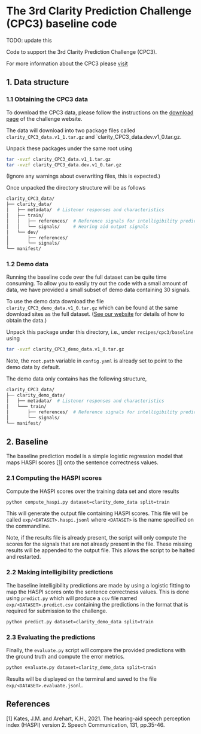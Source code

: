 # The 3rd Clarity Prediction Challenge (CPC3) baseline code

TODO: update this

Code to support the 3rd Clarity Prediction Challenge (CPC3).

For more information about the CPC3 please [visit](https://claritychallenge.org/)

## 1. Data structure

### 1.1 Obtaining the CPC3 data

To download the CPC3 data, please follow the instructions on the [download page](https://claritychallenge.org/docs/cpc3/taking_part/cpc3_download) of the challenge website.

The data will download into two package files called `clarity_CPC3_data.v1_1.tar.gz` and `clarity_CPC3_data.dev.v1_0.tar.gz.

Unpack these packages under the same root using

```bash
tar -xvzf clarity_CPC3_data.v1_1.tar.gz
tar -xvzf clarity_CPC3_data.dev.v1_0.tar.gz
```

(Ignore any warnings about overwriting files, this is expected.)

Once unpacked the directory structure will be as follows

```bash
clarity_CPC3_data/
├── clarity_data/
│   ├── metadata/  # Listener responses and characteristics
│   ├── train/
│   │   ├── references/  # Reference signals for intelligibility prediction
│   │   └── signals/     # Hearing aid output signals
│   └── dev/
│       ├── references/
│       └── signals/
└── manifest/
```

### 1.2 Demo data

Running the baseline code over the full dataset can be quite time consuming. To allow you to easily try out the code with a small amount of data, we have provided a small subset of demo data containing 30 signals.

To use the demo data download the file `clarity_CPC3_demo_data.v1_0.tar.gz` which can be found at the same download sites as the full dataset. ([See our website](https://claritychallenge.org/docs/cpc3/cpc3_download) for details of how to obtain the data.)

Unpack this package under this directory, i.e., under `recipes/cpc3/baseline` using

```bash
tar -xvzf clarity_CPC3_demo_data.v1_0.tar.gz
```

Note, the `root.path` variable in `config.yaml` is already set to point to the demo data by default.

The demo data only contains has the following structure,

```bash
clarity_CPC3_data/
├── clarity_demo_data/
│   ├── metadata/  # Listener responses and characteristics
│   └─── train/
│       ├── references/  # Reference signals for intelligibility prediction
│       └── signals/
└── manifest/
```

## 2. Baseline

The baseline prediction model is a simple logistic regression model that maps HASPI scores [[1](#references)] onto the sentence correctness values.

### 2.1 Computing the HASPI scores

Compute the HASPI scores over the training data set and store results

```bash
python compute_haspi.py dataset=clarity_demo_data split=train
```

This will generate the output file containing HASPI scores. This file will be called `exp/<DATASET>.haspi.jsonl` where `<DATASET>` is the name specified on the commandline.

Note, if the results file is already present, the script will only compute the scores for the signals that are not already present in the file. These missing results will be appended to the output file. This allows the script to be halted and restarted.

### 2.2 Making intelligibility predictions

The baseline intelligibility predictions are made by using a logistic fitting to map the HASPI scores onto the sentence correctness values. This is done using `predict.py` which will produce a `csv` file named `exp/<DATASET>.predict.csv` containing the predictions in the format that is required for submission to the challenge.

```bash
python predict.py dataset=clarity_demo_data split=train
```

### 2.3 Evaluating the predictions

Finally, the `evaluate.py` script will compare the provided predictions with the ground truth and compute the error metrics.

```bash
python evaluate.py dataset=clarity_demo_data split=train
```

Results will be displayed on the terminal and saved to the file `exp/<DATASET>.evaluate.jsonl`.

## References

[1] Kates, J.M. and Arehart, K.H., 2021. The hearing-aid speech perception index (HASPI) version 2. Speech Communication, 131, pp.35-46.
